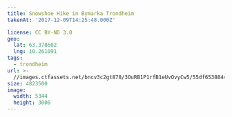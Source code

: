 ```yaml
---
title: Snowshoe Hike in Bymarka Trondheim
takenAt: '2017-12-09T14:25:48.000Z'

license: CC BY-ND 3.0
geo:
  lat: 63.378602
  lng: 10.261091
tags:
  - trondheim
url: >-
  //images.ctfassets.net/bncv3c2gt878/3OuRB1P1rfB1eUvOvyCw5/55df65388449044f3427507951fd03ae/snowshoe-hike-in-bymarka-trondheim_24096022857_o
size: 4823500
image:
  width: 5344
  height: 3006
---
```

